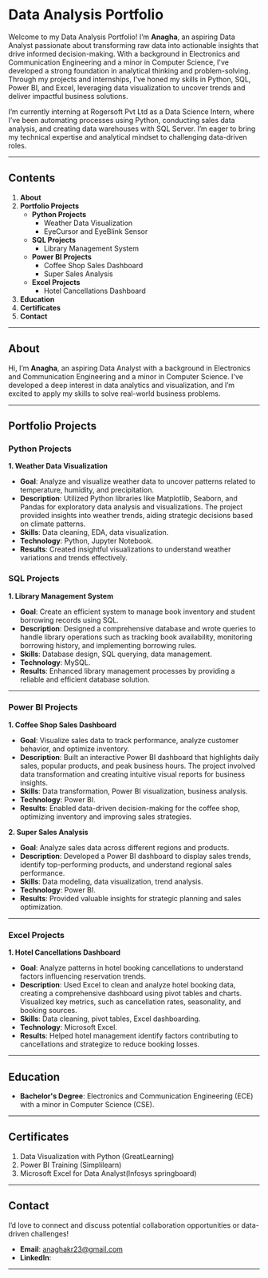 # Data Analysis Portfolio

Welcome to my Data Analysis Portfolio! I’m **Anagha**, an aspiring Data Analyst passionate about transforming raw data into actionable insights that drive informed decision-making. With a background in Electronics and Communication Engineering and a minor in Computer Science, I've developed a strong foundation in analytical thinking and problem-solving. Through my projects and internships, I've honed my skills in Python, SQL, Power BI, and Excel, leveraging data visualization to uncover trends and deliver impactful business solutions.

I’m currently interning at Rogersoft Pvt Ltd as a Data Science Intern, where I’ve been automating processes using Python, conducting sales data analysis, and creating data warehouses with SQL Server. I’m eager to bring my technical expertise and analytical mindset to challenging data-driven roles.

---

## Contents

1. **About**
2. **Portfolio Projects**
   - **Python Projects**
     - Weather Data Visualization
     - EyeCursor and EyeBlink Sensor
   - **SQL Projects**
     - Library Management System
   - **Power BI Projects**
     - Coffee Shop Sales Dashboard
     - Super Sales Analysis
   - **Excel Projects**
     - Hotel Cancellations Dashboard
3. **Education**
4. **Certificates**
5. **Contact**

---

## About

Hi, I’m **Anagha**, an aspiring Data Analyst with a background in Electronics and Communication Engineering and a minor in Computer Science. I've developed a deep interest in data analytics and visualization, and I’m excited to apply my skills to solve real-world business problems.

---

## Portfolio Projects

### Python Projects

**1. Weather Data Visualization**  
- **Goal**: Analyze and visualize weather data to uncover patterns related to temperature, humidity, and precipitation.  
- **Description**: Utilized Python libraries like Matplotlib, Seaborn, and Pandas for exploratory data analysis and visualizations. The project provided insights into weather trends, aiding strategic decisions based on climate patterns.  
- **Skills**: Data cleaning, EDA, data visualization.  
- **Technology**: Python, Jupyter Notebook.  
- **Results**: Created insightful visualizations to understand weather variations and trends effectively.

### SQL Projects

**1. Library Management System**  
- **Goal**: Create an efficient system to manage book inventory and student borrowing records using SQL.  
- **Description**: Designed a comprehensive database and wrote queries to handle library operations such as tracking book availability, monitoring borrowing history, and implementing borrowing rules.  
- **Skills**: Database design, SQL querying, data management.  
- **Technology**: MySQL.  
- **Results**: Enhanced library management processes by providing a reliable and efficient database solution.

---

### Power BI Projects

**1. Coffee Shop Sales Dashboard**  
- **Goal**: Visualize sales data to track performance, analyze customer behavior, and optimize inventory.  
- **Description**: Built an interactive Power BI dashboard that highlights daily sales, popular products, and peak business hours. The project involved data transformation and creating intuitive visual reports for business insights.  
- **Skills**: Data transformation, Power BI visualization, business analysis.  
- **Technology**: Power BI.  
- **Results**: Enabled data-driven decision-making for the coffee shop, optimizing inventory and improving sales strategies.

**2. Super Sales Analysis**  
- **Goal**: Analyze sales data across different regions and products.  
- **Description**: Developed a Power BI dashboard to display sales trends, identify top-performing products, and understand regional sales performance.  
- **Skills**: Data modeling, data visualization, trend analysis.  
- **Technology**: Power BI.  
- **Results**: Provided valuable insights for strategic planning and sales optimization.

---

### Excel Projects

**1. Hotel Cancellations Dashboard**  
- **Goal**: Analyze patterns in hotel booking cancellations to understand factors influencing reservation trends.  
- **Description**: Used Excel to clean and analyze hotel booking data, creating a comprehensive dashboard using pivot tables and charts. Visualized key metrics, such as cancellation rates, seasonality, and booking sources.  
- **Skills**: Data cleaning, pivot tables, Excel dashboarding.  
- **Technology**: Microsoft Excel.  
- **Results**: Helped hotel management identify factors contributing to cancellations and strategize to reduce booking losses.

---

## Education

- **Bachelor's Degree**: Electronics and Communication Engineering (ECE) with a minor in Computer Science (CSE).

---

## Certificates

1. Data Visualization with Python (GreatLearning)
2. Power BI Training (Simplilearn)
3. Microsoft Excel for Data Analyst(Infosys springboard)
   

---

## Contact

I’d love to connect and discuss potential collaboration opportunities or data-driven challenges!

- **Email**: anaghakr23@gmail.com
- **LinkedIn**: 

---
